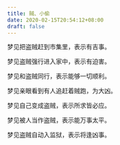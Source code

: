 ```yaml
---
title: 贼、小偷
date: 2020-02-15T20:54:12+08:00
draft: false
---
```


梦见把盗贼赶到市集里，表示有吉事。



梦见盗贼强行进入家中，表示有迫害。



梦见和盗贼同行，表示能够一切顺利。



梦见亲眼看到有人追赶着贼跑，为大凶。



梦见自己变成盗贼，表示所求皆必应。



梦见被人当作盗贼，表示能万事太平。



梦见盗贼自动入监狱，表示将逢凶事。

